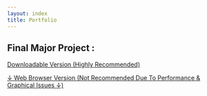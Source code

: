```yaml
---
layout: index
title: Portfolio
---
```


## Final Major Project :

<p> <a href="https://drive.google.com/open?id=1r1N3s7DL4mh0Up6oUYQHQ6ZVM3-B7P48">Downloadable Version (Highly Recommended)</a> </p> 

<p> <a href="https://comet91.itch.io/souls-of-the-damned">↓ Web Browser Version (Not Recommended Due To Performance & Graphical Issues ↓)</a> </p>
